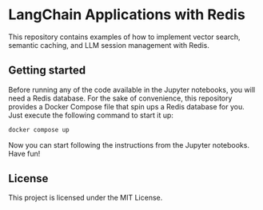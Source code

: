 # LangChain Applications with Redis

This repository contains examples of how to implement vector search, semantic caching, and LLM session management with Redis.

## Getting started

Before running any of the code available in the Jupyter notebooks, you will need a Redis database. For the sake of convenience, this repository provides a Docker Compose file that spin ups a Redis database for you. Just execute the following command to start it up: 

```bash
docker compose up
```

Now you can start following the instructions from the Jupyter notebooks. Have fun!

## License

This project is licensed under the MIT License.
